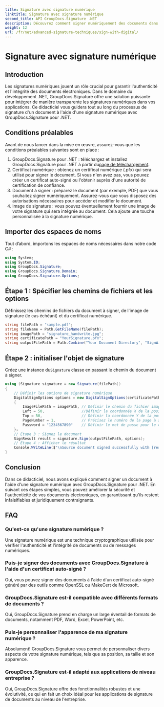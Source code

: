 ```yaml
---
title: Signature avec signature numérique
linktitle: Signature avec signature numérique
second_title: API GroupDocs.Signature .NET
description: Découvrez comment signer numériquement des documents dans .NET à l'aide de GroupDocs.Signature. Améliorez la sécurité et l’authenticité avec ce didacticiel complet.
weight: 12
url: /fr/net/advanced-signature-techniques/sign-with-digital/
---
```


# Signature avec signature numérique

## Introduction
Les signatures numériques jouent un rôle crucial pour garantir l'authenticité et l'intégrité des documents électroniques. Dans le domaine du développement .NET, GroupDocs.Signature offre une solution puissante pour intégrer de manière transparente les signatures numériques dans vos applications. Ce didacticiel vous guidera tout au long du processus de signature d'un document à l'aide d'une signature numérique avec GroupDocs.Signature pour .NET.
## Conditions préalables
Avant de nous lancer dans la mise en œuvre, assurez-vous que les conditions préalables suivantes sont en place :
1.  GroupDocs.Signature pour .NET : téléchargez et installez GroupDocs.Signature pour .NET à partir du[page de téléchargement](https://releases.groupdocs.com/signature/net/).
2. Certificat numérique : obtenez un certificat numérique (.pfx) qui sera utilisé pour signer le document. Si vous n'en avez pas, vous pouvez créer un certificat auto-signé ou l'obtenir auprès d'une autorité de certification de confiance.
3. Document à signer : préparez le document (par exemple, PDF) que vous souhaitez signer numériquement. Assurez-vous que vous disposez des autorisations nécessaires pour accéder et modifier le document.
4. Image de signature : vous pouvez éventuellement fournir une image de votre signature qui sera intégrée au document. Cela ajoute une touche personnalisée à la signature numérique.

## Importer des espaces de noms
Tout d’abord, importons les espaces de noms nécessaires dans notre code C# :
```csharp
using System;
using System.IO;
using GroupDocs.Signature;
using GroupDocs.Signature.Domain;
using GroupDocs.Signature.Options;
```
## Étape 1 : Spécifier les chemins de fichiers et les options
Définissez les chemins de fichiers du document à signer, de l'image de signature (le cas échéant) et du certificat numérique.
```csharp
string filePath = "sample.pdf";
string fileName = Path.GetFileName(filePath);
string imagePath = "signature_handwrite.jpg";
string certificatePath = "YourSignature.pfx";
string outputFilePath = Path.Combine("Your Document Directory", "SignWithDigital", fileName);
```
## Étape 2 : initialiser l'objet de signature
 Créez une instance du`Signature` classe en passant le chemin du document à signer.
```csharp
using (Signature signature = new Signature(filePath))
{
    // Définir les options de signature numérique
    DigitalSignOptions options = new DigitalSignOptions(certificatePath)
    {
        ImageFilePath = imagePath, // Définir le chemin du fichier image (facultatif)
        Left = 50,                 //Définir la coordonnée X de la position de la signature
        Top = 50,                  // Définir la coordonnée Y de la position de la signature
        PageNumber = 1,            // Précisez le numéro de la page à signer
        Password = "1234567890"    // Définir le mot de passe pour le certificat (si nécessaire)
    };
    // Étape 3 : Signez le document
    SignResult result = signature.Sign(outputFilePath, options);
    // Étape 4 : Afficher le résultat
    Console.WriteLine($"\nSource document signed successfully with {result.Succeeded.Count} signature(s).\nFile saved at {outputFilePath}.");
}
```

## Conclusion
Dans ce didacticiel, nous avons expliqué comment signer un document à l'aide d'une signature numérique avec GroupDocs.Signature pour .NET. En suivant ces étapes simples, vous pouvez améliorer la sécurité et l'authenticité de vos documents électroniques, en garantissant qu'ils restent infalsifiables et juridiquement contraignants.
## FAQ
### Qu'est-ce qu'une signature numérique ?
Une signature numérique est une technique cryptographique utilisée pour vérifier l'authenticité et l'intégrité de documents ou de messages numériques.
### Puis-je signer des documents avec GroupDocs.Signature à l'aide d'un certificat auto-signé ?
Oui, vous pouvez signer des documents à l'aide d'un certificat auto-signé généré par des outils comme OpenSSL ou MakeCert de Microsoft.
### GroupDocs.Signature est-il compatible avec différents formats de documents ?
Oui, GroupDocs.Signature prend en charge un large éventail de formats de documents, notamment PDF, Word, Excel, PowerPoint, etc.
### Puis-je personnaliser l'apparence de ma signature numérique ?
Absolument! GroupDocs.Signature vous permet de personnaliser divers aspects de votre signature numérique, tels que sa position, sa taille et son apparence.
### GroupDocs.Signature est-il adapté aux applications de niveau entreprise ?
Oui, GroupDocs.Signature offre des fonctionnalités robustes et une évolutivité, ce qui en fait un choix idéal pour les applications de signature de documents au niveau de l'entreprise.